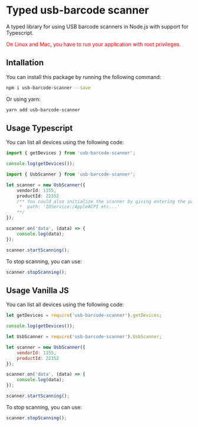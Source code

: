 # Typed usb-barcode scanner
A typed library for using USB barcode scanners in Node.js with support for Typescript.

<span style="color:red">On Linux and Mac, you have to run your application with root privileges.</span>

## Intallation
You can install this package by running the following command:
``` bash
npm i usb-barcode-scanner --save
```
Or using yarn:
``` bash
yarn add usb-barcode-scanner
```

## Usage Typescript

You can list all devices using the following code:
``` typescript
import { getDevices } from 'usb-barcode-scanner';

console.log(getDevices());
```

``` typescript
import { UsbScanner } from 'usb-barcode-scanner';

let scanner = new UsbScanner({
    vendorId: 1155,
    productId: 22352
    /** You could also initialize the scanner by giving entering the path variable:
     *  path: 'IOService:/AppleACPI etc...'
    **/  
});

scanner.on('data', (data) => {
    console.log(data);
});

scanner.startScanning();
```

To stop scanning, you can use:
``` typescript
scanner.stopScanning();
```

## Usage Vanilla JS
You can list all devices using the following code:
``` javascript
let getDevices = require('usb-barcode-scanner').getDevices;

console.log(getDevices());
```

``` javascript
let UsbScanner = require('usb-barcode-scanner').UsbScanner;

let scanner = new UsbScanner({
    vendorId: 1155,
    productId: 22352
});

scanner.on('data', (data) => {
    console.log(data);
});

scanner.startScanning();
```

To stop scanning, you can use:
``` typescript
scanner.stopScanning();
```